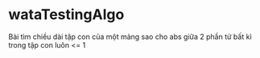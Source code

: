 # wataTestingAlgo

Bài tìm chiều dài tập con của một mảng sao cho abs giữa 2 phần tử bất kì trong tập con luôn <= 1
